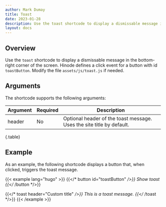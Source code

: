 ```yaml
---
author: Mark Dumay
title: Toast
date: 2023-01-28
description: Use the toast shortcode to display a dismissable message in the bottom-right corner of the screen.
layout: docs
---
```


## Overview

Use the `toast` shortcode to display a dismissable message in the bottom-right corner of the screen. Hinode defines a click event for a button with id `toastButton`. Modify the file `assets/js/toast.js` if needed.

## Arguments

The shortcode supports the following arguments:

| Argument    | Required | Description |
|-------------|----------|-------------|
| header      | No  | Optional header of the toast message. Uses the site title by default. |
{.table}

## Example

As an example, the following shortcode displays a button that, when clicked, triggers the toast message.

<!-- markdownlint-disable MD037 -->
{{< example lang="hugo" >}}
{{</* button id="toastButton" */>}}
    Show toast
{{</* /button */>}}

{{</* toast header="Custom title" */>}}
    This is a toast message.
{{</* /toast */>}}
{{< /example >}}
<!-- markdownlint-enable MD037 -->
